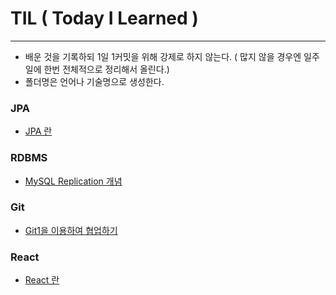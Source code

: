 # TIL ( Today I Learned )
------------------------------------
* 배운 것을 기록하되 1일 1커밋을 위해 강제로 하지 않는다.
( 많지 않을 경우엔 일주일에 한번 전체적으로 정리해서 올린다.)
* 폴더명은 언어나 기술명으로 생성한다.


### JPA
* [JPA 란](https://github.com/Sujin92/TIL/blob/master/jpa-query-specification.md)
### RDBMS
* [MySQL Replication 개념](https://github.com/Sujin92/TIL/blob/master/RDBMS/mysql-replication.md)

### Git
* [Git1을 이용하여 협업하기](https://github.com/Sujin92/TIL/blob/master/jpa-query-specification.md)

### React
* [React 란](https://github.com/Sujin92/TIL/blob/master/React/what-is-react.md)
